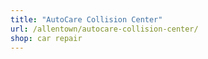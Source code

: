 ```yaml
---
title: "AutoCare Collision Center"
url: /allentown/autocare-collision-center/
shop: car repair
---
```

